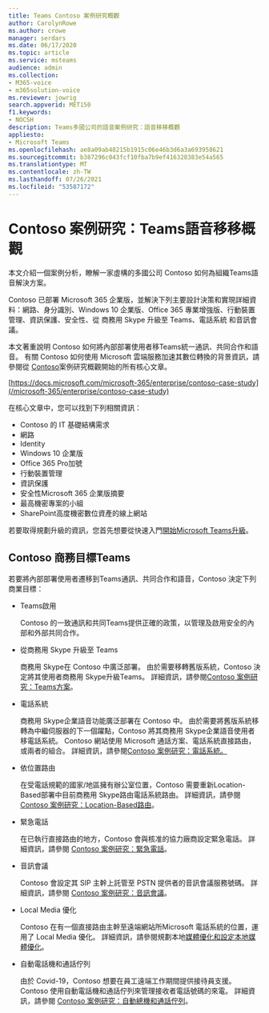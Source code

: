 ```yaml
---
title: Teams Contoso 案例研究概觀
author: CarolynRowe
ms.author: crowe
manager: serdars
ms.date: 06/17/2020
ms.topic: article
ms.service: msteams
audience: admin
ms.collection:
- M365-voice
- m365solution-voice
ms.reviewer: jowrig
search.appverid: MET150
f1.keywords:
- NOCSH
description: Teams多國公司的語音案例研究：語音移移概觀
appliesto:
- Microsoft Teams
ms.openlocfilehash: ae8a09ab48215b1915c06e46b3d6a3a693958621
ms.sourcegitcommit: b387296c043fcf10fba7b9ef416328383e54a565
ms.translationtype: MT
ms.contentlocale: zh-TW
ms.lasthandoff: 07/26/2021
ms.locfileid: "53587172"
---
```

# <a name="contoso-case-study-teams-voice-migration-overview"></a>Contoso 案例研究：Teams語音移移概觀

本文介紹一個案例分析，瞭解一家虛構的多國公司 Contoso 如何為組織Teams語音解決方案。

Contoso 已部署 Microsoft 365 企業版，並解決下列主要設計決策和實現詳細資料：網路、身分識別、Windows 10 企業版、Office 365 專業增強版、行動裝置管理、資訊保護、安全性、從 商務用 Skype 升級至 Teams、電話系統 和音訊會議。  

本文著重說明 Contoso 如何將內部部署使用者移Teams統一通訊、共同合作和語音。 有關 Contoso 如何使用 Microsoft 雲端服務加速其數位轉換的背景資訊，請參閱從 [Contoso](/microsoft-365/enterprise/contoso-case-study)案例研究概觀開始的所有核心文章。

[https://docs.microsoft.com/microsoft-365/enterprise/contoso-case-study](/microsoft-365/enterprise/contoso-case-study) 

在核心文章中，您可以找到下列相關資訊：  

- Contoso 的 IT 基礎結構需求
- 網路
- Identity
- Windows 10 企業版
- Office 365 Pro加號
- 行動裝置管理
- 資訊保護
- 安全性Microsoft 365 企業版摘要
- 最高機密專案的小組
- SharePoint高度機密數位資產的線上網站

若要取得規劃升級的資訊，您首先想要從快速入門[開始Microsoft Teams升級](upgrade-start-here.md)。

## <a name="contoso-business-goals-for-teams"></a>Contoso 商務目標Teams

若要將內部部署使用者遷移到Teams通訊、共同合作和語音，Contoso 決定下列商業目標：

- Teams啟用 

  Contoso 的一致通訊和共同Teams提供正確的政策，以管理及啟用安全的內部和外部共同合作。 

- 從商務用 Skype 升級至 Teams 

  商務用 Skype在 Contoso 中廣泛部署。 由於需要移轉舊版系統，Contoso 決定將其使用者商務用 Skype升級Teams。 詳細資訊，請參閱[Contoso 案例研究：Teams方案](voice-case-study-migration-plan.md)。

- 電話系統  

  商務用 Skype企業語音功能廣泛部署在 Contoso 中。 由於需要將舊版系統移轉為中繼伺服器的下一個躍點，Contoso 將其商務用 Skype企業語音使用者移電話系統。 Contoso 網站使用 Microsoft 通話方案、電話系統直接路由，或兩者的組合。 詳細資訊，請參閱[Contoso 案例研究：電話系統。](voice-case-study-phone-system.md)

- 依位置路由 

  在受電話規範的國家/地區擁有辦公室位置，Contoso 需要重新Location-Based部署中目前商務用 Skype路由電話系統路由。 詳細資訊，請參閱 [Contoso 案例研究：Location-Based路由](voice-case-study-location-based-routing.md)。

- 緊急電話 

  在已執行直接路由的地方，Contoso 會與核准的協力廠商設定緊急電話。 詳細資訊，請參閱 [Contoso 案例研究：緊急電話](voice-case-study-emergency-calling.md)。

- 音訊會議 

  Contoso 會設定其 SIP 主幹上託管至 PSTN 提供者的音訊會議服務號碼。 詳細資訊，請參閱 [Contoso 案例研究：音訊會議](voice-case-study-audio-conferencing.md)。 

- Local Media 優化 

  Contoso 在有一個直接路由主幹至遠端網站所Microsoft 電話系統的位置，運用了 Local Media 優化。 詳細資訊，請參閱規劃本地[媒體優化和](direct-routing-media-optimization.md)[設定本地媒體優化](direct-routing-media-optimization-configure.md)。

- 自動電話機和通話佇列

  由於 Covid-19，Contoso 想要在員工遠端工作期間提供接待員支援。 Contoso 使用自動電話機和通話佇列來管理接收者電話號碼的來電。 詳細資訊，請參閱 [Contoso 案例研究：自動總機和通話佇列](voice-case-study-call-queues.md)。
